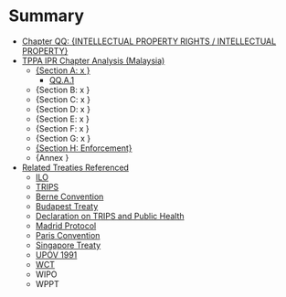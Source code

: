 # Summary

* [Chapter QQ: {INTELLECTUAL PROPERTY RIGHTS / INTELLECTUAL PROPERTY}](README.md)
* [TPPA IPR Chapter Analysis (Malaysia)](tppa_ipr_chapter_analysis_malaysia.md)
   * [{Section A: x }]({section_a_x_}.md)
       * [QQ.A.1](qqa1.md)
   * {Section B: x }
   * {Section C: x }
   * {Section D: x }
   * {Section E: x }
   * {Section F: x }
   * {Section G: x }
   * [{Section H: Enforcement}]({section_h_enforcement}.md)
   * {Annex }
* [Related Treaties Referenced](related_treaties_referenced.md)
   * [ILO](ilo.md)
   * [TRIPS](trips.md)
   * [Berne Convention](berne_convention.md)
   * [Budapest Treaty](budapest_treaty.md)
   * [Declaration on TRIPS and Public Health](declaration_on_trips_and_public_health.md)
   * [Madrid Protocol](madrid_protocol.md)
   * [Paris Convention](paris_convention.md)
   * [Singapore Treaty](singapore_treaty.md)
   * [UPOV 1991](upov_1991.md)
   * [WCT](wct.md)
   * WIPO
   * WPPT

